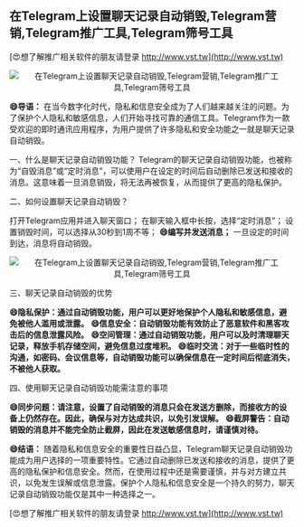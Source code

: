 ## **在Telegram上设置聊天记录自动销毁,Telegram营销,Telegram推广工具,Telegram筛号工具**

[😍想了解推广相关软件的朋友请登录 http://www.vst.tw](http://www.vst.tw)

 <center><img src="https://vst.tw/MP4/tuiguang/png/6.png" alt="在Telegram上设置聊天记录自动销毁,Telegram营销,Telegram推广工具,Telegram筛号工具"></center>

**😄导语：**
在当今数字化时代，隐私和信息安全成为了人们越来越关注的问题。为了保护个人隐私和敏感信息，人们开始寻找可靠的通信工具。Telegram作为一款受欢迎的即时通讯应用程序，为用户提供了许多隐私和安全功能之一就是聊天记录自动销毁。

一、什么是聊天记录自动销毁功能？
Telegram的聊天记录自动销毁功能，也被称为“自毁消息”或“定时消息”，可以使用户在设定的时间后自动删除已发送和接收的消息。这意味着一旦消息销毁，将无法再被恢复，从而提供了更高的隐私保护。

二、如何设置聊天记录自动销毁？

打开Telegram应用并进入聊天窗口；
在聊天输入框中长按，选择“定时消息”；
设置销毁时间，可以选择从30秒到1周不等；
**😄编写并发送消息；**
一旦设定的时间到达，消息将自动销毁。

 <center><img src="https://vst.tw/MP4/tuiguang/png/8.png" alt="在Telegram上设置聊天记录自动销毁,Telegram营销,Telegram推广工具,Telegram筛号工具"></center>

三、聊天记录自动销毁的优势

**😄隐私保护：通过自动销毁功能，用户可以更好地保护个人隐私和敏感信息，避免被他人滥用或泄露。**
**😄信息安全：自动销毁功能有效防止了恶意软件和黑客攻击后的信息泄露风险。**
**😄空间管理：通过自动销毁功能，用户可以及时清理聊天记录，释放手机存储空间，避免信息过度堆积。**
**😄临时交流：对于一些临时性的沟通，如密码、会议信息等，自动销毁功能可以确保信息在一定时间后彻底消失，不被他人获取。**

四、使用聊天记录自动销毁功能需注意的事项

**😄同步问题：请注意，设置了自动销毁的消息只会在发送方删除，而接收方的设备上仍然存在。因此，确保与对方达成共识，以免引发误解。**
**😄截屏警告：自动销毁的消息并不能完全防止截屏，因此在发送敏感信息时，请谨慎对待。**

**😄结语：**
随着隐私和信息安全的重要性日益凸显，Telegram聊天记录自动销毁功能成为用户选择的一项重要特性。它通过自动删除已发送和接收的消息，提供了更高的隐私保护和信息安全。然而，在使用过程中还是需要谨慎，并与对方建立共识，以免发生误解或信息泄露。保护个人隐私和信息安全是一个持久的努力，聊天记录自动销毁功能仅是其中一种选择之一。

[😍想了解推广相关软件的朋友请登录 http://www.vst.tw](http://www.vst.tw)



